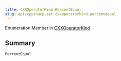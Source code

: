 ```yaml
---
title: CXXOperatorKind.PercentEqual
slug: api/cppsharp.ast.cxxoperatorkind.percentequal
---
```

Enumeration Member in [CXXOperatorKind](/api/cppsharp/ast/cxxoperatorkind)

## Summary



```csharp
PercentEqual
```

